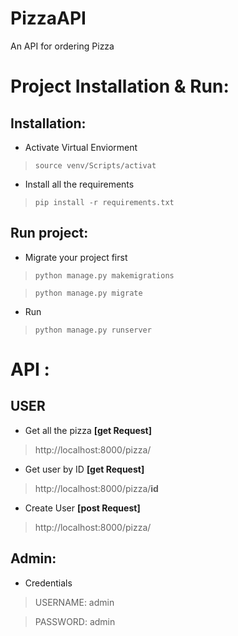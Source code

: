 # PizzaAPI
An API for ordering Pizza

# Project Installation & Run:

## Installation:

* Activate Virtual Enviorment

> `source venv/Scripts/activat`

* Install all the requirements

> `pip install -r requirements.txt`

## Run project:

* Migrate your project first

> `python manage.py makemigrations`

> `python manage.py migrate`

* Run

> `python manage.py runserver`

# API :

## USER

* Get all the pizza **[get Request]**

> http://localhost:8000/pizza/

* Get user by ID **[get Request]**

> http://localhost:8000/pizza/**id**

* Create User **[post Request]**

> http://localhost:8000/pizza/


## Admin:

* Credentials

> USERNAME: admin

> PASSWORD: admin
